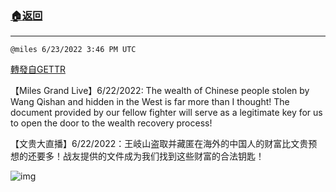 ###  [:house:返回](README.md)
---


`@miles 6/23/2022 3:46 PM UTC`

[轉發自GETTR](https://gettr.com/post/p1fe4r49d7e)

【Miles Grand Live】6/22/2022: The wealth of Chinese people stolen by Wang Qishan and hidden in the West is far more than I thought! The document provided by our fellow fighter will serve as a legitimate key for us to open the door to the wealth recovery process!

【文贵大直播】6/22/2022：王岐山盗取并藏匿在海外的中国人的财富比文贵预想的还要多！战友提供的文件成为我们找到这些财富的合法钥匙！

![img](https://media.gettr.com/group9/getter/2022/06/23/15/c3f69ac8-bd13-8dce-e2d0-9ee3d187908f/out.jpg)
